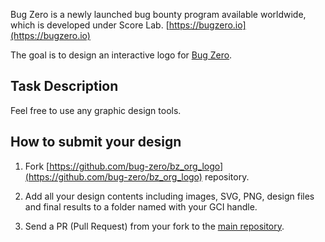 Bug Zero is a newly launched bug bounty program available worldwide, which is developed under Score Lab. [https://bugzero.io](https://bugzero.io)

The goal is to design an interactive logo for [Bug Zero](https://bugzero.io).

## Task Description

Feel free to use any graphic design tools. 

## How to submit your design

 1. Fork [https://github.com/bug-zero/bz_org_logo](https://github.com/bug-zero/bz_org_logo) repository.

2. Add all your design contents including images, SVG, PNG, design files and final results to a folder named with your GCI handle.

3. Send a PR (Pull Request) from your fork to the [main repository](https://github.com/bug-zero/bz_org_logo).
